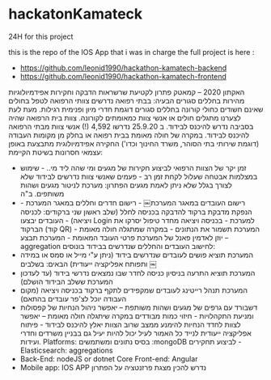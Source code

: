 # hackatonKamateck

24H for this project

this is the repo of the IOS App that i was in charge the full project is here : 
- https://github.com/leonid1990/hackathon-kamatech-backend
- https://github.com/leonid1990/hackathon-kamatech-frontend

האקתון 2020 – קמאטק
פתרון לקטיעת שרשראות הדבקה וחקירות אפידמיולוגיות מהירות בחללים סגורים
הבעיה: בבתי רפואה נדרשים צוותי הרפואה לטפל בחולים שאינם חשודים כחולי קורונה בחללים סגורים דוגמת חדרי מיון
ופנימית רגילות.
מעת לעת לצערנו מתגלים חולים או אנשי צוות כמאומתים לקורונה. צוות בית הרפואה שהיה בסביבה נדרש להיכנס לבידוד.
ב 25.9.20 נדרשו 4,592 (!) אנשי צוות מבתי הרפואה להיכנס לבידוד. במקרה של חולה מאומת בבית רפואה או בחלק מן מקומות העבודה (דוגמת שירותי בתי הסוהר, משרד החינוך
וכדו') החקירה אפידמיולוגית מתבצעת באופן עצמאי חסרונות בשיטת הקיימת:
- זמן יקר של הצוות הרפואי לביצוע חקירות של מגעים ומי שהה ליד מי.. - שימוש במצלמות אבטחה שעלול לקחת זמן רב - פעמים שאנשי צוות נדרשים לבידוד שלא לצורך בגלל שלא ניתן לאמת מגעים
הפתרון: מערכת לניטור מגעים ושהות משותפים.
ב"ה
- רישום העובדים במאגר המערכת￼ - רישום חדרים וחללים במאגר המערכת - הנפקת מדבקת ברקוד להדבקה בכניסה לחלל (שלב ראשון שני ברקודים: לכניסה ויציאה) - העובדים יבצעו Login למערכת - בכניסה ויציאה מחדר טיפול יסרקו את הברקוד (קוד QR) - המערכת תשמור את הנתונים - במקרה שמתגלה חולה מאומת – יוזן לאדמין פאנל של המערכת פרטי העובד המאומת - המערכת תבצע aggregation לחישוב העובדים והחללים שנדרשים בבידוד
בונוסים:
- המערכת תוציא פושים לעובדים שנדרשים בידוד (ניתן ע"י מייל או סמס או במידה ותפותח אפליקציה ייעודית)
הבאים:
בשלבים
￼
- המערכת תוציא התרעה בניסיון כניסה לחדר שבו נמצאים נדרשי בידוד (עד לעדכון המערכת ששלב הבידוד הושלם)
- המערכת תנהל רייטינג לעובדים שמקפידים לתקף ברקוד בכניסה ויציאה (מקום העבודה יוכל לצ'פר עובדים בהתאם)
- דשבורד עם גרפים של מגעים ושהות משותפת – יאפשר ניהול הנחיות של קפסולות ומניעת התקהלויות - חיזוי כמות מבודדים במקרה שיתגלה חולה מאומת – יאפשר לצוות לחדד הנחיות להימנע ממצב שרוב
הצוות יאלץ להיכנס לבידוד - פיתוח אפליקציה ייעודית לנייד
כל האמור לעיל יכול להיות יעיל גם בבניין משרדים וחדרי ועידות.
Platforms:
בסיס נתונים ומשתמשים :mongoDB
לביצוע תחקירים - Elasticsearch: aggregations
- Back-End: nodeJS or dotnet Core Front-end: Angular
- Mobile app: IOS APP 
נדרש להכין מצגת פרזנטציה על הפתרון
